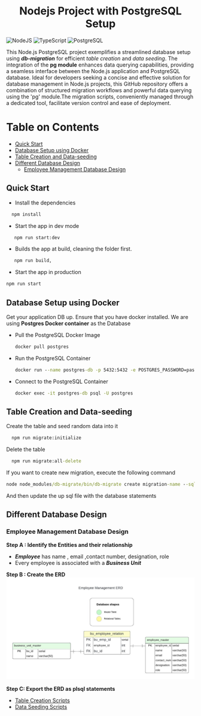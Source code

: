 <html><center><h1>Nodejs Project with PostgreSQL Setup</h1></center></html>

![NodeJS](https://img.shields.io/badge/node.js-6DA55F?style=for-the-badge&logo=node.js&logoColor=white)
![TypeScript](https://img.shields.io/badge/typescript-%23007ACC.svg?style=for-the-badge&logo=typescript&logoColor=white)
![PostgreSQL](https://img.shields.io/badge/postgres-%23316192.svg?style=for-the-badge&logo=postgresql&logoColor=white)

This Node.js PostgreSQL project exemplifies a streamlined database setup using **_db-migration_** for efficient _table creation_ and _data seeding_. The integration of the **pg module** enhances data querying capabilities, providing a seamless interface between the Node.js application and PostgreSQL database. Ideal for developers seeking a concise and effective solution for database management in Node.js projects, this GitHub repository offers a combination of structured migration workflows and powerful data querying using the 'pg' module.The migration scripts, conveniently managed through a dedicated tool, facilitate version control and ease of deployment.

# Table on Contents <!-- omit in toc -->

- [Quick Start](#quick-start)
- [Database Setup using Docker](#database-setup-using-docker)
- [Table Creation and Data-seeding](#table-creation-and-data-seeding)
- [Different Database Design](#different-database-design)
  - [Employee Management Database Design](#employee-management-database-design)

## Quick Start

- Install the dependencies

```cmd
  npm install
```

- Start the app in dev mode

```cmd
   npm run start:dev
```

- Builds the app at build, cleaning the folder first.

```cmd
   npm run build,
```

- Start the app in production

```cmd
npm run start

```

## Database Setup using Docker

Get your application DB up. Ensure that you have docker installed. We are using **Postgres Docker container** as the Database

- Pull the PostgreSQL Docker Image

  ```cmd
  docker pull postgres
  ```

- Run the PostgreSQL Container

  ```cmd
  docker run --name postgres-db -p 5432:5432 -e POSTGRES_PASSWORD=password -d postgres
  ```

- Connect to the PostgreSQL Container

  ```cmd
  docker exec -it postgres-db psql -U postgres
  ```

## Table Creation and Data-seeding

Create the table and seed random data into it

```cmd
  npm run migrate:initialize
```

Delete the table

```cmd
  npm run migrate:all-delete
```

If you want to create new migration, execute the following command

```cmd
node node_modules/db-migrate/bin/db-migrate create migration-name --sql-file
```

And then update the up sql file with the database statements

## Different Database Design

### Employee Management Database Design

**Step A : Identify the Entities and their relationship**

- **_Employee_** has name , email ,contact number, designation, role
- Every employee is associated with a **_Business Unit_**

**Step B : Create the ERD**
![Employee Management ERD](docs/images/Blank%20diagram.jpeg)

**Step C: Export the ERD as plsql statements**

- [Table Creation Scripts](/migrations/sqls/20240108072337-initialize-up.sql)
- [Data Seeding Scripts](/migrations/sqls/20240108083327-seed-data-up.sql)
